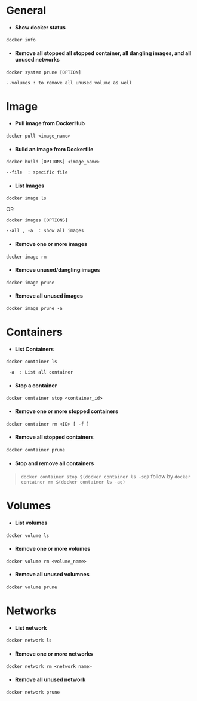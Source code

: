 # General 
* #### Show docker status 
``` 
docker info
```
* #### Remove all stopped all stopped container, all dangling images, and all unused networks
```
docker system prune [OPTION]

--volumes : to remove all unused volume as well
```

<!--  END OF GENERAL -------------------------------------------------------------->



# Image

* #### Pull image from DockerHub 
```
docker pull <image_name>
```

* #### Build an image from Dockerfile 
```
docker build [OPTIONS] <image_name>

--file  : specific file 
```

* #### List Images 
```
docker image ls  
```
OR  
```
docker images [OPTIONS]

--all , -a  : show all images 
```

* #### Remove one or more images 
```
docker image rm 
```
* #### Remove unused/dangling images 
```
docker image prune 
```
* #### Remove all unused images 
```
docker image prune -a
```

<!--  END OF IMAGE -------------------------------------------------------------->
 
 
 
# Containers 
* #### List Containers 
```
docker container ls  

 -a  : List all container 
```
* #### Stop a container 
```
docker container stop <container_id>
```
* #### Remove one or more stopped containers 
```
docker container rm <ID> [ -f ]
```
* #### Remove all stopped containers 
```
docker container prune 
```
* #### Stop and remove all containers 
>`docker container stop $(docker container ls -sq)` follow by `docker container rm $(docker container ls -aq)`


<!--  END OF CONTAINER -------------------------------------------------------------->


# Volumes 
* #### List volumes  
```
docker volume ls
```
* #### Remove one or more volumes 
```
docker volume rm <volume_name>
```
* #### Remove all unused volumnes 
```
docker volume prune 
```


<!--  END OF VOLUME -------------------------------------------------------------->


# Networks 
* #### List network
```
docker network ls 
```
* #### Remove one or more networks 
```
docker network rm <network_name>
```
* #### Remove all unused network 
```
docker network prune
```
